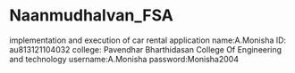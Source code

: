 # Naanmudhalvan_FSA
implementation and execution of car rental application 
name:A.Monisha 
ID: au813121104032
college: Pavendhar Bharthidasan College Of Engineering and technology 
username:A.Monisha
password:Monisha2004
